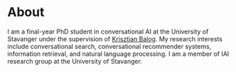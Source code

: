 # About

I am a final-year PhD student in conversational AI at the University of Stavanger under the supervision of [Krisztian Balog](https://krisztianbalog.com/). My research interests include conversational search, conversational recommender systems, information retrieval, and natural language processing. I am a member of IAI research group at the University of Stavanger.
